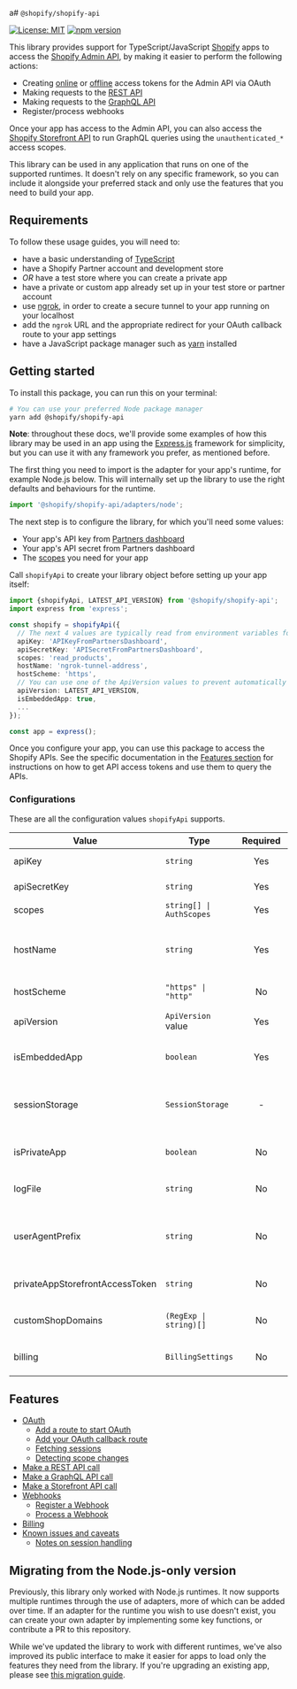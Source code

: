 a# `@shopify/shopify-api`

<!-- ![Build Status]() -->

[![License: MIT](https://img.shields.io/badge/License-MIT-green.svg)](LICENSE.md)
[![npm version](https://badge.fury.io/js/%40shopify%2Fshopify-api.svg)](https://badge.fury.io/js/%40shopify%2Fshopify-api)

This library provides support for TypeScript/JavaScript [Shopify](https://www.shopify.com) apps to access the [Shopify Admin API](https://shopify.dev/docs/admin-api), by making it easier to perform the following actions:

- Creating [online](https://shopify.dev/concepts/about-apis/authentication#online-access) or [offline](https://shopify.dev/concepts/about-apis/authentication#offline-access) access tokens for the Admin API via OAuth
- Making requests to the [REST API](https://shopify.dev/docs/admin-api/rest/reference)
- Making requests to the [GraphQL API](https://shopify.dev/docs/admin-api/graphql/reference)
- Register/process webhooks

Once your app has access to the Admin API, you can also access the [Shopify Storefront API](https://shopify.dev/docs/storefront-api) to run GraphQL queries using the `unauthenticated_*` access scopes.

This library can be used in any application that runs on one of the supported runtimes. It doesn't rely on any specific framework, so you can include it alongside your preferred stack and only use the features that you need to build your app.

## Requirements

To follow these usage guides, you will need to:

- have a basic understanding of [TypeScript](https://www.typescriptlang.org/)
- have a Shopify Partner account and development store
- _OR_ have a test store where you can create a private app
- have a private or custom app already set up in your test store or partner account
- use [ngrok](https://ngrok.com), in order to create a secure tunnel to your app running on your localhost
- add the `ngrok` URL and the appropriate redirect for your OAuth callback route to your app settings
- have a JavaScript package manager such as [yarn](https://yarnpkg.com) installed

## Getting started

To install this package, you can run this on your terminal:

```bash
# You can use your preferred Node package manager
yarn add @shopify/shopify-api
```

**Note**: throughout these docs, we'll provide some examples of how this library may be used in an app using the [Express.js](https://expressjs.com/) framework for simplicity, but you can use it with any framework you prefer, as mentioned before.

The first thing you need to import is the adapter for your app's runtime, for example Node.js below. This will internally set up the library to use the right defaults and behaviours for the runtime.

```ts
import '@shopify/shopify-api/adapters/node';
```

The next step is to configure the library, for which you'll need some values:

- Your app's API key from [Partners dashboard](https://www.shopify.com/partners)
- Your app's API secret from Partners dashboard
- The [scopes](https://shopify.dev/api/usage/access-scopes) you need for your app

Call `shopifyApi` to create your library object before setting up your app itself:

```ts
import {shopifyApi, LATEST_API_VERSION} from '@shopify/shopify-api';
import express from 'express';

const shopify = shopifyApi({
  // The next 4 values are typically read from environment variables for added security
  apiKey: 'APIKeyFromPartnersDashboard',
  apiSecretKey: 'APISecretFromPartnersDashboard',
  scopes: 'read_products',
  hostName: 'ngrok-tunnel-address',
  hostScheme: 'https',
  // You can use one of the ApiVersion values to prevent automatically upgrading to the latest
  apiVersion: LATEST_API_VERSION,
  isEmbeddedApp: true,
  ...
});

const app = express();
```

Once you configure your app, you can use this package to access the Shopify APIs.
See the specific documentation in the [Features section](#features) for instructions on how to get API access tokens and use them to query the APIs.

### Configurations

These are all the configuration values `shopifyApi` supports.

| Value                           | Type                     | Required |       Default        | Description                                                                                                            |
| ------------------------------- | ------------------------ | :------: | :------------------: | ---------------------------------------------------------------------------------------------------------------------- |
| apiKey                          | `string`                 |   Yes    |          -           | API key from Partners Dashboard                                                                                        |
| apiSecretKey                    | `string`                 |   Yes    |          -           | API secret from Partners Dashboard                                                                                     |
| scopes                          | `string[] \| AuthScopes` |   Yes    |          -           | [App scopes](https://shopify.dev/api/usage/access-scopes)                                                              |
| hostName                        | `string`                 |   Yes    |          -           | App host name in the format `my-host-name.com`. Don't include the scheme or trailing slashes                           |
| hostScheme                      | `"https" \| "http"`      |    No    |      `"https"`       | The scheme for your app's public URL                                                                                   |
| apiVersion                      | `ApiVersion` value       |   Yes    |          -           | API version your app will be querying. E.g. `ApiVersion.January20`                                                     |
| isEmbeddedApp                   | `boolean`                |   Yes    |          -           | Whether your app will run within the Shopify Admin                                                                     |
| sessionStorage                  | `SessionStorage`         |    -     | _Depends on runtime_ | The storage strategy for your user sessions. Learn more about the [available strategies](docs/usage/customsessions.md) |
| isPrivateApp                    | `boolean`                |    No    |       `false`        | Whether you are building a private app for a store                                                                     |
| logFile                         | `string`                 |    No    |     `undefined`      | File path where the library may log some events                                                                        |
| userAgentPrefix                 | `string`                 |    No    |     `undefined`      | Any prefix you wish to include in the `User-Agent` for requests made by the library                                    |
| privateAppStorefrontAccessToken | `string`                 |    No    |     `undefined`      | Fixed Storefront API access token for private apps                                                                     |
| customShopDomains               | `(RegExp \| string)[]`   |    No    |     `undefined`      | Use this if you need to allow values other than `myshopify.com`                                                        |
| billing                         | `BillingSettings`        |    No    |     `undefined`      | Billing configurations. [See documentation](docs/usage/billing.md) for full description                                |

## Features

- [OAuth](docs/usage/oauth.md)
  - [Add a route to start OAuth](docs/usage/oauth.md#add-a-route-to-start-oauth)
  - [Add your OAuth callback route](docs/usage/oauth.md#add-your-oauth-callback-route)
  - [Fetching sessions](docs/usage/oauth.md#fetching-sessions)
  - [Detecting scope changes](docs/usage/oauth.md#detecting-scope-changes)
- [Make a REST API call](docs/usage/rest.md)
- [Make a GraphQL API call](docs/usage/graphql.md)
- [Make a Storefront API call](docs/usage/storefront.md)
- [Webhooks](docs/usage/webhooks.md)
  - [Register a Webhook](docs/usage/webhooks.md#register-a-webhook)
  - [Process a Webhook](docs/usage/webhooks.md#process-a-webhook)
- [Billing](docs/usage/billing.md)
- [Known issues and caveats](docs/issues.md)
  - [Notes on session handling](docs/issues.md#notes-on-session-handling)

## Migrating from the Node.js-only version

Previously, this library only worked with Node.js runtimes. It now supports multiple runtimes through the use of adapters, more of which can be added over time.
If an adapter for the runtime you wish to use doesn't exist, you can create your own adapter by implementing some key functions, or contribute a PR to this repository.

While we've updated the library to work with different runtimes, we've also improved its public interface to make it easier for apps to load only the features they need from the library.
If you're upgrading an existing app, please see [this migration guide](docs/migrating_to_isomorphic.md).
